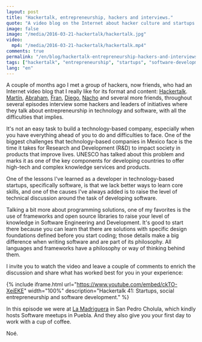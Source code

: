```yaml
---
layout: post
title: "Hackertalk, entrepreneurship, hackers and interviews."
quote: "A video blog on the Internet about hacker culture and startups."
image: false
image: "/media/2016-03-21-hackertalk/hackertalk.jpg"
video:
  mp4: "/media/2016-03-21-hackertalk/hackertalk.mp4"
comments: true
permalink: "/en/blog/hackertalk-entrepreneurship-hackers-and-interviews/"
tags: ["hackertalk", "entrepreneurship", "startups", "software-development", "interviews", "hackers", "technology", "la-madriguera", "puebla", "hackers-and-founders"]
lang: "en"
---
```


A couple of months ago I met a group of hackers, now friends, who had an Internet video blog that I really like for its format and content: [Hackertalk](http://www.hackertalk.co).
[Martín](https://twitter.com/mvrtxn), [Abraham](https://twitter.com/abraham_gnz), [Fran](https://twitter.com/FranPR9), [Diego](https://twitter.com/Diegeekster), [Nacho](https://twitter.com/allnacho) and several more friends, throughout several episodes interview some hackers and leaders of initiatives where they talk about entrepreneurship in technology and software, with all the difficulties that implies.

It's not an easy task to build a technology-based company, especially when you have everything ahead of you to do and difficulties to face. One of the biggest challenges that technology-based companies in Mexico face is the time it takes for Research and Development (R&D) to impact society in products that improve lives. UNESCO has talked about this problem and marks it as one of the key components for developing countries to offer high-tech and complex knowledge services and products.

One of the lessons I've learned as a developer in technology-based startups, specifically software, is that we lack better ways to learn core skills, and one of the causes I've always added is to raise the level of technical discussion around the task of developing software.

Talking a bit more about programming solutions, one of my favorites is the use of frameworks and open source libraries to raise your level of knowledge in Software Engineering and Development. It's good to start there because you can learn that there are solutions with specific design foundations defined before you start coding; those details make a big difference when writing software and are part of its philosophy. All languages and frameworks have a philosophy or way of thinking behind them.

I invite you to watch the video and leave a couple of comments to enrich the discussion and share what has worked best for you in your experience:

{% include iframe.html url="https://www.youtube.com/embed/ckTO-XeiEKE" width="100%" description="Hackertalk 41: Startups, social entrepreneurship and software development." %}

In this episode we were at [La Madriguera](http://www.la-madriguera.mx) in San Pedro Cholula, which kindly hosts Software meetups in Puebla. And they also give you your first day to work with a cup of coffee.

Noé.
